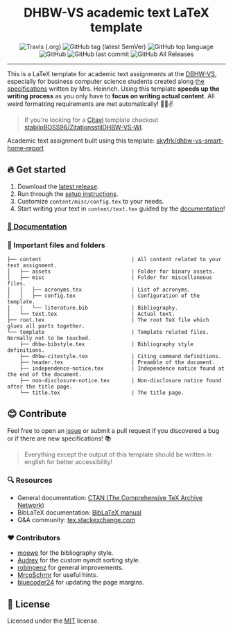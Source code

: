 <div align=center>
<h1>DHBW-VS academic text LaTeX template</h1>

![Travis (.org)](https://img.shields.io/travis/skyfrk/dhbw-vs-latex-template?style=flat&color=brightgreen) ![GitHub tag (latest SemVer)](https://img.shields.io/github/tag/skyfrk/dhbw-vs-latex-template?color=brightgreen&label=version) ![GitHub top language](https://img.shields.io/github/languages/top/skyfrk/dhbw-vs-latex-template?style=flat&color=brightgreen) ![GitHub](https://img.shields.io/github/license/skyfrk/dhbw-vs-latex-template?color=brightgreen) ![GitHub last commit](https://img.shields.io/github/last-commit/skyfrk/dhbw-vs-latex-template) ![GitHub All Releases](https://img.shields.io/github/downloads/skyfrk/dhbw-vs-latex-template/total?style=flat&color=brightgreen)
</div>

---

This is a LaTeX template for academic text assignments at the [DBHW-VS](https://www.dhbw-vs.de/), especially for business computer science students created along [the specifications](template/dhbw-text-requirements.md) written by Mrs. Heinrich. Using this template **speeds up the writing process** as you only have to **focus on writing actual content**. All weird formatting requirements are met automatically! :beer::sunglasses::v:

>If you're looking for a [Citavi](https://www.citavi.com/) template checkout [stabiloBOSS96/ZitationsstilDHBW-VS-WI](https://github.com/stabiloBOSS96/ZitationsstilDHBW-VS-WI).

Academic text assignment built using this template: [skyfrk/dhbw-vs-smart-home-report](https://github.com/skyfrk/dhbw-vs-smart-home-report)

## :fire: Get started

1. Download the [latest release](https://github.com/skyfrk/dhbw-vs-latex-template/releases/latest).
2. Run through the [setup instructions](./docs/setup.md).
3. Customize `content/misc/config.tex` to your needs.
4. Start writing your text in `content/text.tex` guided by the [documentation](./docs/writing.md)!

### [:open_book: Documentation](./docs/writing.md)

### :file_folder: Important files and folders

```text
├── content                             | All content related to your text assignment.
│   ├── assets                          | Folder for binary assets.
│   ├── misc                            | Folder for miscellaneous files.
│   │   ├── acronyms.tex                | List of acronyms.
│   │   ├── config.tex                  | Configuration of the template.
│   │   └── literature.bib              | Bibliography.
│   └── text.tex                        | Actual text.
├── root.tex                            | The root TeX file which glues all parts together.
└── template                            | Template related files. Normally not to be touched.
    ├── dhbw-bibstyle.tex               | Bibliography style definitions.
    ├── dhbw-citestyle.tex              | Citing command definitions.
    ├── header.tex                      | Preamble of the document.
    ├── independence-notice.tex         | Independence notice found at the end of the document.
    ├── non-disclosure-notice.tex       | Non-disclosure notice found after the title page.
    └── title.tex                       | The title page.
```

## :blush: Contribute

Feel free to open an [issue](https://github.com/skyfrk/dhbw-vs-latex-template/issues) or submit a pull request if you discovered a bug or if there are new specifications! :books:

> Everything except the output of this template should be written in english for better accessibility!

### :mag: Resources

* General documentation: [CTAN (The Comprehensive TeX Archive Network)](https://www.ctan.org/)
* BibLaTeX documentation: [BibLaTeX manual](https://www.ctan.org/pkg/biblatex)
* Q&A community: [tex.stackexchange.com](https://tex.stackexchange.com/)

### :heart: Contributors

* [moewe](https://tex.stackexchange.com/users/35864/moewe) for the bibliography style.
* [Audrey](https://tex.stackexchange.com/users/4483/audrey) for the custom nymdt sorting style.
* [robingenz](https://github.com/robingenz) for general improvements.
* [MrcoSchrnr](https://github.com/MrcoSchrnr) for useful hints.
* [bluecoder24](https://github.com/bluecoder24) for updating the page margins.

## :page_facing_up: License

Licensed under the [MIT](https://opensource.org/licenses/mit-license.php) license.
